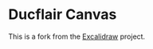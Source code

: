 # Ducflair Canvas

This is a fork from the [Excalidraw](https://github.com/excalidraw/excalidraw) project.
